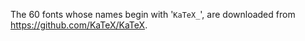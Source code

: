 The 60 fonts whose names begin with '`KaTeX_`', are downloaded from <https://github.com/KaTeX/KaTeX>.